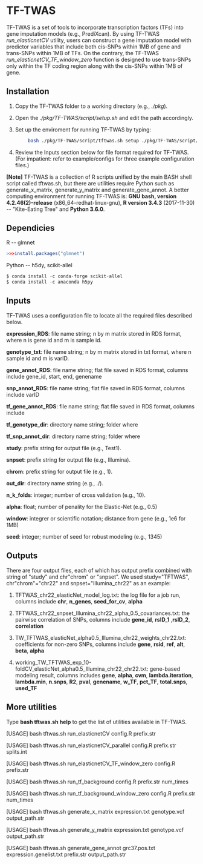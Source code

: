 # TF-TWAS

TF-TWAS is a set of tools to incorporate transcription factors (TFs) into gene imputation models (e.g., PrediXcan). By using TF-TWAS _run_elasticnetCV_ utility, users can construct a gene imputation model with predictor variables that include both cis-SNPs within 1MB of gene and trans-SNPs within 1MB of TFs. On the contrary, the TF-TWAS _run_elasticnetCV_TF_window_zero_ function is designed to use trans-SNPs only within the TF coding region along with the cis-SNPs within 1MB of gene.

## Installation

1. Copy the TF-TWAS folder to a working directory (e.g., _./pkg_).

2. Open the _./pkg/TF-TWAS/script/setup.sh_ and edit the path accordingly. 

3. Set up the enviroment for running TF-TWAS by typing:
```bash 
        bash ./pkg/TF-TWAS/script/tftwas.sh setup ./pkg/TF-TWAS/script/setup.sh
```
4. Review the Inputs section below for file format required for TF-TWAS. (For impatient: refer to example/configs for three example configuration files.)


__[Note]__
TF-TWAS is a collection of R scripts unified by the main BASH shell script called tftwas.sh, but there are utilities require Python such as generate_x_matrix, generate_y_matrix and generate_gene_annot. A better computing environment for running TF-TWAS is: __GNU bash, version 4.2.46(2)-release__ (x86_64-redhat-linux-gnu), __R version 3.4.3__ (2017-11-30) -- "Kite-Eating Tree" and __Python 3.6.0__.

## Dependicies

R -- glmnet

```R
>>>install.packages("glmnet")
```
Python -- h5dy, scikit-allel

```python
$ conda install -c conda-forge scikit-allel
$ conda install -c anaconda h5py 
```

## Inputs

TF-TWAS uses a configuration file to locate all the required files described below. 

__expression_RDS__: file name string; n by m matrix stored in RDS format, where n is gene id and m is sample id.

__genotype_txt__: file name string; n by m matrix stored in txt format, where n sample id and m is varID.

__gene_annot_RDS__: file name string; flat file saved in RDS format, columns include gene_id, start, end, genename

__snp_annot_RDS__: file name string; flat file saved in RDS format, columns include varID

__tf_gene_annot_RDS__: file name string; flat file saved in RDS format, columns include 

__tf_genotype_dir__: directory name string; folder where 

__tf_snp_annot_dir__: directory name string; folder where 

__study__: prefix string for output file (e.g., Test1).

__snpset__: prefix string for output file (e.g., Illumina).

__chrom__: prefix string for output file (e.g., 1).

__out_dir__: directory name string (e.g., ./).

__n_k_folds__: integer; number of cross validation (e.g., 10).

__alpha__: float; number of penality for the Elastic-Net (e.g., 0.5)

__window__: integrer or scientific notation; distance from gene (e.g., 1e6 for 1MB)

__seed__: integer; number of seed for robust modeling (e.g., 1345)


## Outputs

There are four output files, each of which has output prefix combined with string of "study" and chr"chrom" or "snpset". We used study="TFTWAS", chr"chrom"="chr22" and snpset="Illumina_chr22" as an example: 

1. TFTWAS_chr22_elasticNet_model_log.txt: the log file for a job run, columns include __chr__, __n_genes__, __seed_for_cv__, __alpha__

2. TFTWAS_chr22_snpset_Illumina_chr22_alpha_0.5_covariances.txt: the pairwise correlation of SNPs, columns include __gene_id__, __rsID_1__ ,__rsID_2__, __correlation__

3. TW_TFTWAS_elasticNet_alpha0.5_Illumina_chr22_weights_chr22.txt: coefficients for non-zero SNPs, columns include __gene__, __rsid__, __ref__, __alt__, __beta__, __alpha__

4. working_TW_TFTWAS_exp_10-foldCV_elasticNet_alpha0.5_Illumina_chr22_chr22.txt: gene-based modeling result, columns includes __gene__, __alpha__, __cvm__, __lambda.iteration__, __lambda.min__, __n.snps__, __R2__, __pval__, __genename__, __w_TF__, __pct_TF__, __total.snps__, __used_TF__


## More utilities

Type __bash tftwas.sh help__ to get the list of utilities available in TF-TWAS.

[USAGE] bash tftwas.sh run_elasticnetCV config.R prefix.str

[USAGE] bash tftwas.sh run_elasticnetCV_parallel config.R prefix.str splits.int

[USAGE] bash tftwas.sh run_elasticnetCV_TF_window_zero config.R prefix.str

[USAGE] bash tftwas.sh run_tf_background config.R prefix.str num_times

[USAGE] bash tftwas.sh run_tf_background_window_zero config.R prefix.str num_times

[USAGE] bash tftwas.sh generate_x_matrix expression.txt genotype.vcf output_path.str

[USAGE] bash tftwas.sh generate_y_matrix expression.txt genotype.vcf output_path.str

[USAGE] bash tftwas.sh generate_gene_annot grc37.pos.txt expression.genelist.txt prefix.str output_path.str
